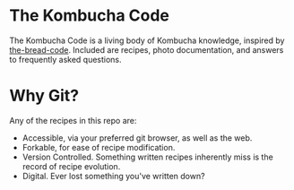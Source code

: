 # The Kombucha Code

The Kombucha Code is a living body of Kombucha knowledge, inspired by [the-bread-code](https://github.com/hendricius/the-bread-code). Included are recipes, photo documentation, and answers to frequently asked questions. 

# Why Git?
Any of the recipes in this repo are:
- Accessible, via your preferred git browser, as well as the web.
- Forkable, for ease of recipe modification.
- Version Controlled. Something written recipes inherently miss is the record of recipe evolution.
- Digital. Ever lost something you've written down?



